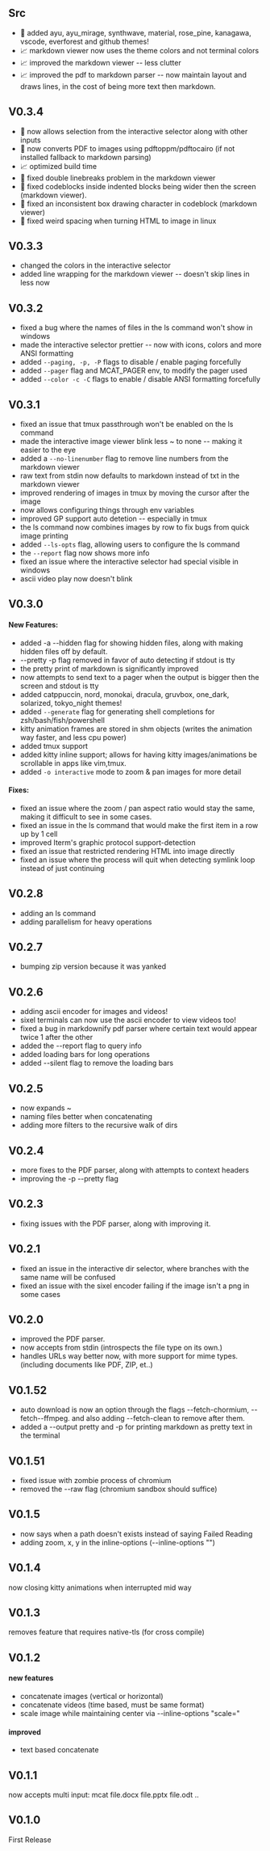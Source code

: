 ## Src
- 🎉 added ayu, ayu_mirage, synthwave, material, rose_pine, kanagawa, vscode, everforest and github themes!
- 📈 markdown viewer now uses the theme colors and not terminal colors
- 📈 improved the markdown viewer -- less clutter
- 📈 improved the pdf to markdown parser -- now maintain layout and draws lines, in the cost of being more text then markdown.

## V0.3.4
- 🎉 now allows selection from the interactive selector along with other inputs
- 🎉 now converts PDF to images using pdftoppm/pdftocairo (if not installed fallback to markdown parsing)
- 📈 optimized build time
- 🐛 fixed double linebreaks problem in the markdown viewer
- 🐛 fixed codeblocks inside indented blocks being wider then the screen (markdown viewer).
- 🐛 fixed an inconsistent box drawing character in codeblock (markdown viewer)
- 🐛 fixed weird spacing when turning HTML to image in linux

## V0.3.3
- changed the colors in the interactive selector
- added line wrapping for the markdown viewer -- doesn't skip lines in less now

## V0.3.2
- fixed a bug where the names of files in the ls command won't show in windows
- made the interactive selector prettier -- now with icons, colors and more ANSI formatting
- added `--paging, -p, -P` flags to disable / enable paging forcefully
- added `--pager` flag and MCAT_PAGER env, to modify the pager used
- added `--color -c -C` flags to enable / disable ANSI formatting forcefully

## V0.3.1
- fixed an issue that tmux passthrough won't be enabled on the ls command
- made the interactive image viewer blink less ~ to none -- making it easier to the eye
- added a `--no-linenumber` flag to remove line numbers from the markdown viewer
- raw text from stdin now defaults to markdown instead of txt in the markdown viewer
- improved rendering of images in tmux by moving the cursor after the image
- now allows configuring things through env variables
- improved GP support auto detetion -- especially in tmux
- the ls command now combines images by row to fix bugs from quick image printing
- added `--ls-opts` flag, allowing users to configure the ls command
- the `--report` flag now shows more info
- fixed an issue where the interactive selector had special visible in windows
- ascii video play now doesn't blink

## V0.3.0
#### New Features:
- added -a --hidden flag for showing hidden files, along with making hidden files off by default.
- --pretty -p flag removed in favor of auto detecting if stdout is tty
- the pretty print of markdown is significantly improved
- now attempts to send text to a pager when the output is bigger then the screen and stdout is tty
- added catppuccin, nord, monokai, dracula, gruvbox, one_dark, solarized, tokyo_night themes!
- added `--generate` flag for generating shell completions for zsh/bash/fish/powershell
- kitty animation frames are stored in shm objects (writes the animation way faster, and less cpu power)
- added tmux support
- added kitty inline support; allows for having kitty images/animations be scrollable in apps like vim,tmux.
- added `-o interactive` mode to zoom & pan images for more detail
#### Fixes:
- fixed an issue where the zoom / pan aspect ratio would stay the same, making it difficult to see in some cases.
- fixed an issue in the ls command that would make the first item in a row up by 1 cell
- improved Iterm's graphic protocol support-detection
- fixed an issue that restricted rendering HTML into image directly
- fixed an issue where the process will quit when detecting symlink loop instead of just continuing

## V0.2.8
- adding an ls command
- adding parallelism for heavy operations

## V0.2.7
- bumping zip version because it was yanked

## V0.2.6
* adding ascii encoder for images and videos!
* sixel terminals can now use the ascii encoder to view videos too!
* fixed a bug in markdownify pdf parser where certain text would appear twice 1 after the other
* added the --report flag to query info
* added loading bars for long operations
* added --silent flag to remove the loading bars

## V0.2.5
* now expands ~
* naming files better when concatenating
* adding more filters to the recursive walk of dirs

## V0.2.4
* more fixes to the PDF parser, along with attempts to context headers
* improving the -p --pretty flag

## V0.2.3
* fixing issues with the PDF parser, along with improving it.

## V0.2.1
* fixed an issue in the interactive dir selector, where branches with the same name will be confused
* fixed an issue with the sixel encoder failing if the image isn't a png in some cases

## V0.2.0
* improved the PDF parser.
* now accepts from stdin (introspects the file type on its own.)
* handles URLs way better now, with more support for mime types. (including documents like PDF, ZIP, et..)

## V0.1.52
* auto download is now an option through the flags --fetch-chormium, --fetch--ffmpeg. and also adding --fetch-clean to remove after them.
* added a --output pretty and -p for printing markdown as pretty text in the terminal

## V0.1.51
* fixed issue with zombie process of chromium
* removed the --raw flag (chromium sandbox should suffice)

## V0.1.5
* now says when a path doesn't exists instead of saying Failed Reading
* adding zoom, x, y in the inline-options (--inline-options "")

## V0.1.4
now closing kitty animations when interrupted mid way

## V0.1.3
removes feature that requires native-tls (for cross compile)

## V0.1.2
#### new features  
* concatenate images (vertical or horizontal)  
* concatenate videos (time based, must be same format)  
* scale image while maintaining center via --inline-options "scale=<f32>"
#### improved  
* text based concatenate

## V0.1.1
now accepts multi input:
mcat file.docx file.pptx file.odt ..

## V0.1.0
First Release

